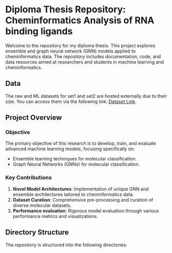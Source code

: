 # Diploma Thesis Repository: Cheminformatics Analysis of RNA binding ligands

Welcome to the repository for my diploma thesis. This project explores ensemble and graph neural network (GNN) models applied to cheminformatics data. The repository includes  documentation, code, and data resources aimed at researchers and students in machine learning and cheminformatics.

## Data

The raw and ML datasets for set1 and set2 are hosted externally due to their size. You can access them via the following link: [Dataset Link](https://owncloud.cesnet.cz/index.php/s/juPLpmojqktq0IU).

## Project Overview

### Objective

The primary objective of this research is to develop, train, and evaluate advanced machine learning models, focusing specifically on:

- Ensemble learning techniques for molecular classification.
- Graph Neural Networks (GNNs) for molecular classification.

### Key Contributions

1. **Novel Model Architectures**: Implementation of unique GNN and ensemble architectures tailored to cheminformatics data.
2. **Dataset Curation**: Comprehensive pre-processing and curation of diverse molecular datasets.
3. **Performance evaluation**: Rigorous model evaluation through various performance metrics and visualizations.

## Directory Structure

The repository is structured into the following directories:

